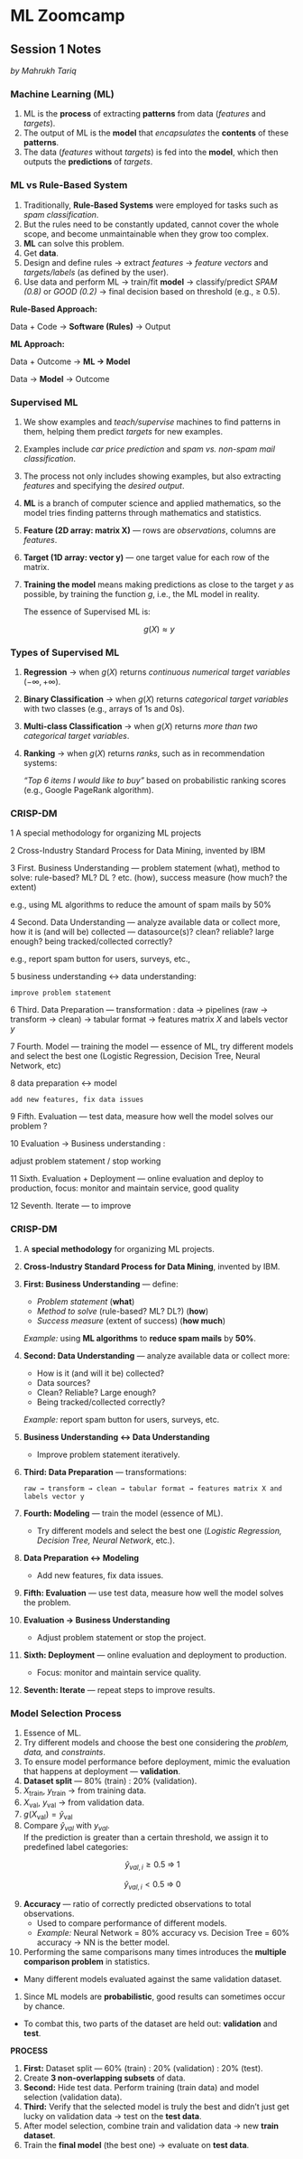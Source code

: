 # ML Zoomcamp

## Session 1 Notes

*by Mahrukh Tariq*

### Machine Learning (ML)

1. ML is the **process** of extracting **patterns** from data (*features* and *targets*).
2. The output of ML is the **model** that *encapsulates* the **contents** of these **patterns**.
3. The data (*features* without *targets*) is fed into the **model**, which then outputs the **predictions** of *targets*.

### ML vs Rule-Based System

1. Traditionally, **Rule-Based Systems** were employed for tasks such as *spam classification*.
2. But the rules need to be constantly updated, cannot cover the whole scope, and become unmaintainable when they grow too complex.
3. **ML** can solve this problem.
4. Get **data**.
5. Design and define rules → extract *features* → *feature vectors* and *targets/labels* (as defined by the user).
6. Use data and perform ML → train/fit **model** → classify/predict *SPAM (0.8)* or *GOOD (0.2)* → final decision based on threshold (e.g., ≥ 0.5).

**Rule-Based Approach:**

Data + Code → **Software (Rules)** → Output

**ML Approach:**

Data + Outcome → **ML → Model**

Data → **Model** → Outcome

### Supervised ML

1. We show examples and *teach/supervise* machines to find patterns in them, helping them predict *targets* for new examples.
2. Examples include *car price prediction* and *spam vs. non-spam mail classification*.
3. The process not only includes showing examples, but also extracting *features* and specifying the *desired output*.
4. **ML** is a branch of computer science and applied mathematics, so the model tries finding patterns through mathematics and statistics.
5. **Feature (2D array: matrix X)** — rows are *observations*, columns are *features*.
6. **Target (1D array: vector y)** — one target value for each row of the matrix.
7. **Training the model** means making predictions as close to the target *y* as possible, by training the function *g*, i.e., the ML model in reality.
    
    The essence of Supervised ML is:
    
    $$
    g(X) \approx y
    $$
    

### Types of Supervised ML

1. **Regression** → when $g(X)$ returns *continuous numerical target variables* $(-\infty, +\infty)$.
2. **Binary Classification** → when $g(X)$ returns *categorical target variables* with two classes (e.g., arrays of 1s and 0s).
3. **Multi-class Classification** → when $g(X)$ returns *more than two categorical target variables*.
4. **Ranking** → when $g(X)$ returns *ranks*, such as in recommendation systems:
    
    *“Top 6 items I would like to buy”* based on probabilistic ranking scores (e.g., Google PageRank algorithm).
    

### CRISP-DM

1 A special methodology for organizing ML projects

2 Cross-Industry Standard Process for Data Mining, invented by IBM

3 First. Business Understanding — problem statement (what), method to solve: rule-based? ML? DL ? etc. (how), success measure (how much? the extent)

e.g., using ML algorithms to reduce the amount of spam mails by 50%

4 Second. Data Understanding — analyze available data or collect more, how it is (and will be) collected — datasource(s)?  clean? reliable? large enough? being tracked/collected correctly?

e.g., report spam button for users, surveys, etc.,

5 business understanding $\leftrightarrow$ data understanding:

    improve problem statement

6 Third. Data Preparation — transformation :  data → pipelines (raw → transform → clean)  → tabular format → features matrix $X$ and labels vector $y$ 

7 Fourth. Model — training the model — essence of ML, try different models and select the best one (Logistic Regression, Decision Tree, Neural Network, etc)

8 data preparation $\leftrightarrow$ model 

    add new features, fix data issues

9 Fifth. Evaluation — test data, measure how well the model solves our problem ?

10 Evaluation $\rightarrow$ Business understanding :

adjust problem statement / stop working

11 Sixth. Evaluation + Deployment — online evaluation and deploy to production, focus: monitor and maintain service, good quality

12 Seventh. Iterate — to improve

### CRISP-DM

1. A **special methodology** for organizing ML projects.
2. **Cross-Industry Standard Process for Data Mining**, invented by IBM.
3. **First: Business Understanding** — define:
    - *Problem statement* (**what**)
    - *Method to solve* (rule-based? ML? DL?) (**how**)
    - *Success measure* (extent of success) (**how much**)
    
    *Example:* using **ML algorithms** to **reduce spam mails** by **50%**.
    
4. **Second: Data Understanding** — analyze available data or collect more:
    - How is it (and will it be) collected?
    - Data sources?
    - Clean? Reliable? Large enough?
    - Being tracked/collected correctly?
    
    *Example:* report spam button for users, surveys, etc.
    
5. **Business Understanding ↔ Data Understanding**
    - Improve problem statement iteratively.
6. **Third: Data Preparation** — transformations:
    
    ```
    raw → transform → clean → tabular format → features matrix X and labels vector y
    
    ```
    
7. **Fourth: Modeling** — train the model (essence of ML).
    - Try different models and select the best one (*Logistic Regression, Decision Tree, Neural Network*, etc.).
8. **Data Preparation ↔ Modeling**
    - Add new features, fix data issues.
9. **Fifth: Evaluation** — use test data, measure how well the model solves the problem.
10. **Evaluation → Business Understanding**
    - Adjust problem statement or stop the project.
11. **Sixth: Deployment** — online evaluation and deployment to production.
    - Focus: monitor and maintain service quality.
12. **Seventh: Iterate** — repeat steps to improve results.

### Model Selection Process

1. Essence of ML.
2. Try different models and choose the best one considering the *problem, data,* and *constraints*.
3. To ensure model performance before deployment, mimic the evaluation that happens at deployment — **validation**.
4. **Dataset split** — 80% (train) : 20% (validation).
5. $X_{\text{train}},\ y_{\text{train}}$ → from training data.
6. $X_{\text{val}},\ y_{\text{val}}$ → from validation data.
7. $g(X_{\text{val}}) = \hat{y}_{\text{val}}$
8. Compare $\hat{y}_{val}$ with $y_{val}$.  
If the prediction is greater than a certain threshold, we assign it to predefined label categories:

$$
\hat{y}_{val,i} \geq 0.5 \;\Rightarrow\; 1
$$

$$
\hat{y}_{val,i} < 0.5 \;\Rightarrow\; 0
$$
    
9. **Accuracy** — ratio of correctly predicted observations to total observations.
    - Used to compare performance of different models.
    - *Example:* Neural Network = 80% accuracy vs. Decision Tree = 60% accuracy → NN is the better model.
10. Performing the same comparisons many times introduces the **multiple comparison problem** in statistics.
- Many different models evaluated against the same validation dataset.
1. Since ML models are **probabilistic**, good results can sometimes occur by chance.
- To combat this, two parts of the dataset are held out: **validation** and **test**.

**PROCESS**

1. **First:** Dataset split — 60% (train) : 20% (validation) : 20% (test).
2. Create **3 non-overlapping subsets** of data.
3. **Second:** Hide test data. Perform training (train data) and model selection (validation data).
4. **Third:** Verify that the selected model is truly the best and didn’t just get lucky on validation data → test on the **test data**.
5. After model selection, combine train and validation data → new **train dataset**.
6. Train the **final model** (the best one) → evaluate on **test data**.
